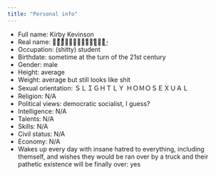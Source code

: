```yaml
---
title: "Personal info"
---
```


* Full name: Kirby Kevinson
* Real name: ｎ̵͙̬̦ͩ̍ͩͣ̒̒ａ̦̖̘̇̎͂̒̊ｈ͍̥̅̓ͣ͜
* Occupation: (shitty) student
* Birthdate: sometime at the turn of the 21st century
* Gender: male
* Height: average
* Weight: average but still looks like shit
* Sexual orientation: ＳＬＩＧＨＴＬＹ ＨＯＭＯＳＥＸＵＡＬ
* Religion: N/A
* Political views: democratic socialist, I guess?
* Intelligence: N/A
* Talents: N/A
* Skills: N/A
* Civil status: N/A
* Economy: N/A
* Wakes up every day with insane hatred to everything, including
  themself, and wishes they would be ran over by a truck and their
  pathetic existence will be finally over: yes
